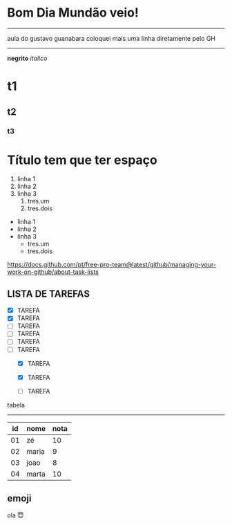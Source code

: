 # Bom Dia Mundão veio!
---

aula do gustavo guanabara
coloquei mais uma linha diretamente pelo GH
***

**negrito** 
*italico*
# t1
## t2
### t3

# Título tem que ter espaço

1. linha 1
1. linha 2
1. linha 3
   1. tres.um
   1. tres.dois


* linha 1
* linha 2
* linha 3
   * tres.um
   * tres.dois


https://docs.github.com/pt/free-pro-team@latest/github/managing-your-work-on-github/about-task-lists

**LISTA DE TAREFAS**
---
- [X] TAREFA
- [X] TAREFA
- [ ] TAREFA
- [ ] TAREFA
- [ ] TAREFA
- [ ] TAREFA
   - [X] TAREFA
   - [X] TAREFA
   - [ ] TAREFA


tabela
***
id|nome|nota
---|---|---
01|zé|10
02|maria|9
03|joao|8
04|marta|10

emoji
---
ola 	:innocent:
